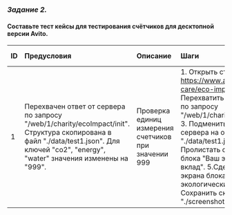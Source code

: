 ### *Задание 2.* ###

#### Составьте тест кейсы для тестирования счётчиков для десктопной версии Avito. ####


| ID | Предусловия | Описание | Шаги | Ожидаемый результат |
|----|:------|:------|:------|:-------|
| 1 | Перехвачен ответ от сервера по запросу "/web/1/charity/ecoImpact/init".  Структура скопирована в файл "./data/test1.json".  Для ключей "co2", "energy", "water" значения изменены на "999". | Проверка единиц измерения счетчиков при значении 999 | 1. Открыть страницу https://www.avito.ru/avito-care/eco-impact.  2. Перехватить ответ от сервера по запросу "/web/1/charity/ecoImpact/init".  3. Подменить ответ от сервера на ответ из файла "./data/test1.json".  4. Пролистать страницу из п.1  до блока "Ваш экологический вклад".  5.Сделать скриншот экрана  блока "Ваш экологический вклад".  6. Сохранить скриншот в папку "./screenshots/task_2". | На скриншоте отображены следующие  значения и единицы измерения счетчиков:  CO2 = 999 кг,  вода = 999 л,  электроэнергия = 999 кВт*ч. |